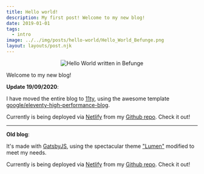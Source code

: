 ```yaml
---
title: Hello world!
description: My first post! Welcome to my new blog!
date: 2019-01-01
tags:
  - intro
image: ../../img/posts/hello-world/Hello_World_Befunge.png
layout: layouts/post.njk
---
```


<div align="center">

![Hello World written in Befunge](../../img/posts/hello-world/Hello_World_Befunge.png)
</div>

Welcome to my new blog!

**Update 19/09/2020**:

I have moved the entire blog to [11ty](https://www.11ty.dev/), using the awesome template [google/eleventy-high-performance-blog](https://github.com/google/eleventy-high-performance-blog).

Currently is being deployed via [Netlify](https://netlify.com) from my [Github repo](https://github.com/piraces/thejrdev.online). Check it out!

---

**Old blog**:

It's made with [GatsbyJS](https://www.gatsbyjs.org), using the spectacular theme ["Lumen"](https://github.com/alxshelepenok/gatsby-starter-lumen) modified to meet my needs.

Currently is being deployed via [Netlify](https://netlify.com) from my [Github repo](https://github.com/piraces/thejrdev.online). Check it out!
